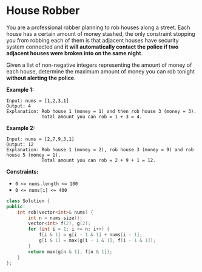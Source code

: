 # House Robber

You are a professional robber planning to rob houses along a street. Each house has a certain amount of money stashed, the only constraint stopping you from robbing each of them is that adjacent houses have security system connected and **it will automatically contact the police if two adjacent houses were broken into on the same night**.

Given a list of non-negative integers representing the amount of money of each house, determine the maximum amount of money you can rob tonight **without alerting the police**.

 

**Example 1:**

```
Input: nums = [1,2,3,1]
Output: 4
Explanation: Rob house 1 (money = 1) and then rob house 3 (money = 3).
             Total amount you can rob = 1 + 3 = 4.
```

**Example 2:**

```
Input: nums = [2,7,9,3,1]
Output: 12
Explanation: Rob house 1 (money = 2), rob house 3 (money = 9) and rob house 5 (money = 1).
             Total amount you can rob = 2 + 9 + 1 = 12.
```

 

**Constraints:**

- `0 <= nums.length <= 100`
- `0 <= nums[i] <= 400`

```c++
class Solution {
public:
    int rob(vector<int>& nums) {
        int n = nums.size();
        vector<int> f(2), g(2);
        for (int i = 1; i <= n; i++) {
            f[i & 1] = g[i - 1 & 1] + nums[i - 1];
            g[i & 1] = max(g[i - 1 & 1], f[i - 1 & 1]);
        }
        return max(g[n & 1], f[n & 1]);
    }
};
```

